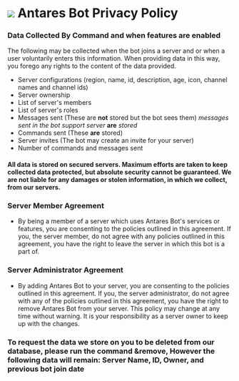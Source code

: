 # ![](https://cdn.discordapp.com/icons/649703068799336454/1a7ef8f706cd60d62547d2c7dc08d6f0.png) Antares Bot Privacy Policy
### Data Collected By Command and when features are enabled
The following may be collected when the bot joins a server and or when a user voluntarily enters this information.
When providing data in this way, you forego any rights to the content of the data provided.  
- Server configurations (region, name, id, description, age, icon, channel names and channel ids)  
- Server ownership  
- List of server's members  
- List of server's roles  
- Messages sent (These are **not** stored but the bot sees them) *messages sent in the bot support server* **are** *stored*
- Commands sent (These **are** stored) 
- Server invites (The bot may create an invite for your server)  
- Number of commands and messages sent  
             
#### All data is stored on secured servers. Maximum efforts are taken to keep collected data protected, but absolute security cannot be guaranteed. We are not liable for any damages or stolen information, in which we collect, from our servers.

###  Server Member Agreement
- By being a member of a server which uses Antares Bot's services or features, you are consenting to the policies outlined in this agreement. If you, the server member, do not agree with any policies outlined in this agreement, you have the right to leave the server in which this bot is a part of.

### Server Administrator Agreement
- By adding Antares Bot to your server, you are consenting to the policies outlined in this agreement. If you, the server administrator, do not agree with any of the policies outlined in this agreement, you have the right to remove Antares Bot from your server.
This policy may change at any time without warning. It is your responsibility as a server owner to keep up with the changes.

### To request the data we store on you to be deleted from our database, please run the command &remove, However the following data will remain: Server Name, ID, Owner, and previous bot join date
